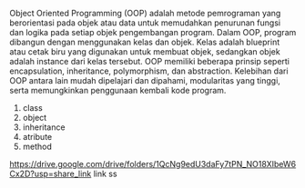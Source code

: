 Object Oriented Programming (OOP) adalah metode pemrograman yang berorientasi pada objek atau data untuk memudahkan penurunan fungsi dan logika pada setiap
objek pengembangan program. Dalam OOP, program dibangun dengan menggunakan kelas dan objek. Kelas adalah blueprint atau cetak biru yang
digunakan untuk membuat objek, sedangkan objek adalah instance dari kelas tersebut. OOP memiliki beberapa prinsip seperti encapsulation, inheritance,
polymorphism, dan abstraction. Kelebihan dari OOP antara lain mudah dipelajari dan dipahami, modularitas yang tinggi,
serta memungkinkan penggunaan kembali kode program.

1. class
2. object
3. inheritance
4. atribute
5. method

https://drive.google.com/drive/folders/1QcNg9edU3daFy7tPN_NO18XIbeW6Cx2D?usp=share_link link ss
